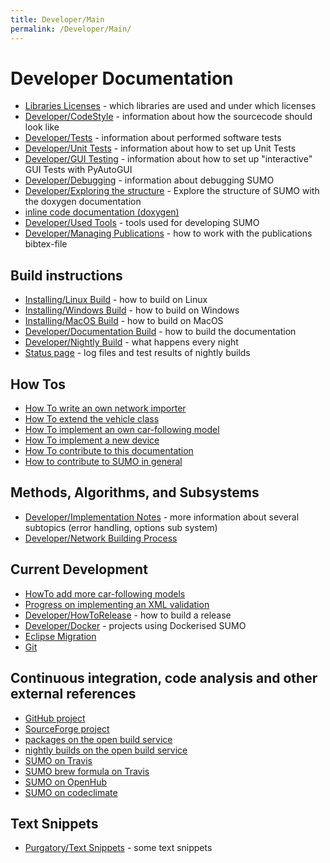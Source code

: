```yaml
---
title: Developer/Main
permalink: /Developer/Main/
---
```


# Developer Documentation

- [Libraries Licenses](../Libraries_Licenses.md) - which
  libraries are used and under which licenses
- [Developer/CodeStyle](CodeStyle.md) - information
  about how the sourcecode should look like
- [Developer/Tests](Tests.md) - information about
  performed software tests
- [Developer/Unit Tests](Unit_Tests.md) -
  information about how to set up Unit Tests
- [Developer/GUI Testing](GUI_Testing.md) -
  information about how to set up "interactive" GUI Tests with
  PyAutoGUI
- [Developer/Debugging](Debugging.md) - information
  about debugging SUMO
- [Developer/Exploring the structure](ExploringTheStructure.md) - Explore the structure of SUMO with the doxygen documentation
- [inline code documentation
  (doxygen)](http://sumo.dlr.de/daily/doxygen/)
- [Developer/Used Tools](Used_Tools.md) - tools used
  for developing SUMO
- [Developer/Managing Publications](Managing_Publications.md) - how to
  work with the publications bibtex-file

## Build instructions

- [Installing/Linux Build](../Installing/Linux_Build.md) - how to
  build on Linux
- [Installing/Windows Build](../Installing/Windows_Build.md) -
  how to build on Windows
- [Installing/MacOS Build](../Installing/MacOS_Build.md) - how to
  build on MacOS
- [Developer/Documentation Build](Documentation_Build.md) - how to build the
  documentation
- [Developer/Nightly Build](Nightly_Build.md) - what
  happens every night
- [Status page](https://sumo.dlr.de/daily/) - log files and test
  results of nightly builds

## How Tos

- [How To write an own network importer](How_To/Net_Importer.md)
- [How To extend the vehicle class](How_To/Extend_Vehicles.md)
- [How To implement an own car-following model](How_To/Car-Following_Model.md)
- [How To implement a new device](How_To/Device.md)
- [How To contribute to this documentation](../FAQ.md#how_do_i_contribute_to_the_documentation)
- [How to contribute to SUMO in general](../FAQ.md#how_can_i_contribute_to_sumo)

## Methods, Algorithms, and Subsystems

- [Developer/Implementation Notes](Implementation_Notes.md) - more information
  about several subtopics (error handling, options sub system)
- [Developer/Network Building Process](Network_Building_Process.md)

## Current Development

- [HowTo add more car-following models](Implementation_Notes/Vehicle_Models.md)
- [Progress on implementing an XML validation](XML_Validation.md)
- [Developer/HowToRelease](HowToRelease.md) - how to
  build a release
- [Developer/Docker](Docker.md) - projects using
  Dockerised SUMO
- [Eclipse Migration](../Eclipse_Migration.md)
- [Git](../GitStuff.md)

## Continuous integration, code analysis and other external references

- [GitHub project](https://github.com/eclipse/sumo)
- [SourceForge project](https://sourceforge.net/projects/sumo/)
- [packages on the open build
  service](https://software.opensuse.org/package/sumo)
- [nightly builds on the open build
  service](https://build.opensuse.org/package/show/home%3Abehrisch/sumo_nightly)
- [SUMO on Travis](https://travis-ci.org/eclipse/sumo)
- [SUMO brew formula on
  Travis](https://travis-ci.org/dlr-ts/homebrew-sumo)
- [SUMO on OpenHub](https://www.openhub.net/p/sumo/)
- [SUMO on codeclimate](https://codeclimate.com/github/DLR-TS/sumo)

## Text Snippets

- [Purgatory/Text Snippets](../Purgatory/Text_Snippets.md) - some
  text snippets
